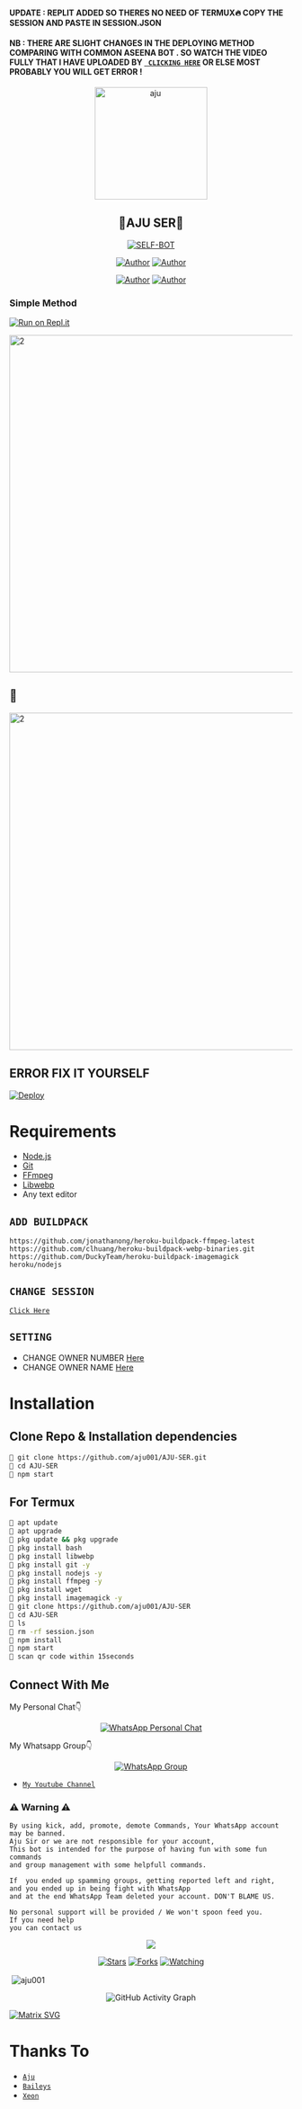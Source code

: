 #### UPDATE : REPLIT ADDED SO THERES NO NEED OF TERMUX🔥 COPY THE SESSION AND PASTE IN SESSION.JSON

#### NB : THERE ARE SLIGHT CHANGES IN THE DEPLOYING METHOD COMPARING WITH COMMON ASEENA BOT . SO WATCH THE VIDEO  FULLY THAT I HAVE UPLOADED BY [` CLICKING HERE`](https://youtube.com/channel/UCk4uZXPnYwPSo2YlQECp1RA) OR ELSE MOST PROBABLY YOU WILL GET ERROR !



<div align="center">
<img src="Aju.jpg" alt="aju" width="200" />

## 🚀AJU SER🚀 

</div>

<p align="center">
<a href="##"><img title="SELF-BOT" src="https://img.shields.io/static/v1?label=Language&message=English&color=blue"></a>
</p>
<p align="center">
 <a href="https://github.com/aju001"><img title="Author" src="https://img.shields.io/badge/Author-Aju-blue.svg?style=for-the-badge&logo=github" /></a>  <a href="https://Wa.me/+917994873071?text=Hello%20Aju%20Bro🌝...fen%20boi%20aan😌💝"><img title="Author" src="https://img.shields.io/badge/Owner-Aju-blue.svg?style=for-the-badge&logo=whatsapp" /></a>
<p align="center">
<a href="https://chat.whatsapp.com/HebsCx7CBxMJBLqyeHemcO"><img title="Author" src="https://img.shields.io/badge/Watsapp-Group-blue.svg?style=for-the-badge&logo=whatsapp" /></a> <a href="https://youtube.com/channel/UCk4uZXPnYwPSo2YlQECp1RA"><img title="Author" src="https://img.shields.io/badge/Youtube-AJUSER-blue.svg?style=for-the-badge&logo=youtube" /></a>
</p>


  ### Simple Method
  
  
[![Run on Repl.it](https://repl.it/badge/github/quiec/whatsAlfa)](https://replit.com/@aju0011/A-J-U-QR?v=1)

<a href="https://github.com/aju001"><img src="https://i.ibb.co/QKLkFh5/1.jpg" alt="2" width="600"></a>

## 🚀

<a href="https://github.com/aju001"><img src="https://i.ibb.co/Ms57pyC/2.jpg" alt="2" width="600"></a>

## ERROR FIX IT YOURSELF

[![Deploy](https://www.herokucdn.com/deploy/button.svg)](https://heroku.com/deploy?template=https://github.com/yaarbb/AJU-SER) 


# Requirements
* [Node.js](https://nodejs.org/en/)
* [Git](https://git-scm.com/downloads)
* [FFmpeg](https://github.com/BtbN/FFmpeg-Builds/releases/download/autobuild-2020-12-08-13-03/ffmpeg-n4.3.1-26-gca55240b8c-win64-gpl-4.3.zip)
* [Libwebp](https://developers.google.com/speed/webp/download)
* Any text editor

## `ADD BUILDPACK`

```
https://github.com/jonathanong/heroku-buildpack-ffmpeg-latest
https://github.com/clhuang/heroku-buildpack-webp-binaries.git
https://github.com/DuckyTeam/heroku-buildpack-imagemagick
heroku/nodejs
```

## `CHANGE SESSION`

[`Click Here`](https://github.com/aju001/AJU-SER/blob/master/session.json#L1)

## `SETTING`

- CHANGE OWNER NUMBER [Here](https://github.com/aju001/AJU-SER/blob/master/index.js#L136)
- CHANGE OWNER NAME [Here](https://github.com/aju001/AJU-SER/blob/master/index.js#L138)

# Installation
## Clone Repo & Installation dependencies
```bash
🚀 git clone https://github.com/aju001/AJU-SER.git
🚀 cd AJU-SER
🚀 npm start
```
## For Termux
```bash
🚀 apt update
🚀 apt upgrade
🚀 pkg update && pkg upgrade 
🚀 pkg install bash
🚀 pkg install libwebp
🚀 pkg install git -y
🚀 pkg install nodejs -y 
🚀 pkg install ffmpeg -y 
🚀 pkg install wget
🚀 pkg install imagemagick -y
🚀 git clone https://github.com/aju001/AJU-SER
🚀 cd AJU-SER
🚀 ls
🚀 rm -rf session.json
🚀 npm install
🚀 npm start
🚀 scan qr code within 15seconds
```



## Connect With Me
My Personal Chat👇
<p align="center">
 <a href="https://wa.me/+917994873071"><img alt="WhatsApp Personal Chat" src="https://img.shields.io/badge/WhatsApp-25D366?style=for-the-badge&logo=whatsapp&logoColor=black"/></a>
</p>

My Whatsapp Group👇
<p align="center">
 <a href="https://chat.whatsapp.com/HebsCx7CBxMJBLqyeHemcO"><img alt="WhatsApp Group" src="https://img.shields.io/badge/WhatsApp-25D366?style=for-the-badge&logo=whatsapp&logoColor=black"/></a>
</p>

* [`My Youtube Channel`](https://youtube.com/channel/UCk4uZXPnYwPSo2YlQECp1RA)

### ⚠ Warning ⚠

```
By using kick, add, promote, demote Commands, Your WhatsApp account may be banned.
Aju Sir or we are not responsible for your account, 
This bot is intended for the purpose of having fun with some fun commands 
and group management with some helpfull commands.

If  you ended up spamming groups, getting reported left and right, 
and you ended up in being fight with WhatsApp
and at the end WhatsApp Team deleted your account. DON'T BLAME US.

No personal support will be provided / We won't spoon feed you. 
If you need help
you can contact us 
```

  <p align="center">
  <a href="https://github.com/aju001/AJU-SER">
    
<a href="https:https://github.com/aju001?tab=followers">
<img src="https://img.shields.io/github/repo-size/aju001/AJU-SER?color=green&label=Repo%20total%20size&style=plastic">
<p align="center">
<a href="https://github.com/aj001/followers"
<img title="Followers" src="https://img.shields.io/github/followers/pepesir?color=blue&style=flat-square"></a>
<a href="https://github.com/aju001/AJU-SER/stargazers/"><img title="Stars" src="https://img.shields.io/github/stars/aju001/AJU-SER?color=blue&style=flat-square"></a>
<a href="https://github.com/aju001/AJU-SER/network/members"><img title="Forks" src="https://img.shields.io/github/forks/aju001/AJU-SER?color=blue&style=flat-square"></a>
<a href="https://github.com/aju001/AJU-SER/watchers"><img title="Watching" src="https://img.shields.io/github/watchers/pepesir/AJU-SER?label=Watchers&color=blue&style=flat-square"></a>
</p>

<p align="center">
<p>&nbsp;<img align="center" src="https://github-readme-stats.vercel.app/api?username=aju001&show_icons=true&theme=dark&locale=en" alt="aju001" /></p>
    
  <div align="center">
       
  ![GitHub Activity Graph](https://activity-graph.herokuapp.com/graph?username=aju001&bg_color=000000&color=4fff67&line=4fff67&point=ffffff&area=true&hide_border=true)
  </div>
 

  [![Matrix SVG](https://raw.githubusercontent.com/rodrigograca31/rodrigograca31/master/matrix.svg)](https://chat.whatsapp.com/HebsCx7CBxMJBLqyeHemcO)

# Thanks To
* [`Aju`](https://github.com/aju001)
* [`Baileys`](https://github.com/adiwajshing/Baileys)
* [`Xeon`](https://github.com/DGXeon)
